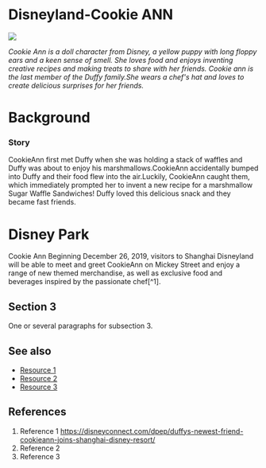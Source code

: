 # Disneyland-Cookie ANN
![](https://secure.cdn1.wdpromedia.cn/resize/mwImage/1/630/354/75/wdpromedia.disney.go.com/media/wdpro-shdr-assets/prod/en-cn/system/images/shdr-dine-cookieann-bakery-cafe-hero-1129.jpg)

*Cookie Ann is a doll character from Disney, a yellow puppy with long floppy ears and a keen sense of smell. She loves food and enjoys inventing creative recipes and making treats to share with her friends. Cookie ann is the last member of the Duffy family.She wears a chef's hat and loves to create delicious surprises for her friends.* 

# Background
### Story
CookieAnn first met Duffy when she was holding a stack of waffles and Duffy was about to enjoy his marshmallows.CookieAnn accidentally bumped into Duffy and their food flew into the air.Luckily, CookieAnn caught them, which immediately prompted her to invent a new recipe for a marshmallow Sugar Waffle Sandwiches! Duffy loved this delicious snack and they became fast friends.

# Disney Park
Cookie Ann Beginning December 26, 2019, visitors to Shanghai Disneyland will be able to meet and greet CookieAnn on Mickey Street and enjoy a range of new themed merchandise, as well as exclusive food and beverages inspired by the passionate chef[^1].

## Section 3
One or several paragraphs for subsection 3.

## See also
- [Resource 1](url)
- [Resource 2](url)
- [Resource 3](url)

## References
1. Reference 1 https://disneyconnect.com/dpep/duffys-newest-friend-cookieann-joins-shanghai-disney-resort/
2. Reference 2
3. Reference 3